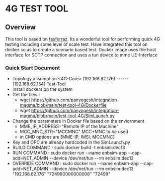 # 4G TEST TOOL

## Overview
This tool is based on [fasferraz](https://github.com/fasferraz/eNB.git).
Its a wonderful tool for performing quick 4G testing including some level of scale test.
Have integrated this tool on docker so as to create a scenario based test.
Docker image uses the host interface for SCTP connection and uses a tun device
to mme UE-Interface

### Quick Start Document

* Topology assumption
     <4G-Core> (192.168.62.176) ------ (192.168.62.154) Test-Tool
* Install dockers on the system
* Get the files : 
    - wget https://github.com/panyogesh/integration-magma/blob/main/test-tool-4G/Dockerfile
    - wget https://github.com/panyogesh/integration-magma/blob/main/test-tool-4G/SimLaunch.py
* Change the parameters in Docker file based on the enviornment
    - MME_IP_ADDRESS="Remote IP of the Machine"
    - MCC_MNC_STR="MCCMNC" MCC+MNC to be used
    - in CMD options are [MME-IP, IMSI, MCCMNC]
* Key and OPC are already hardcoded in the SimLaunch.py
* BUILD COMMAND : sudo docker build -t enbsim:dec13 .
* RUN COMMAND : sudo docker run  --name enbsim-app --cap-add=NET_ADMIN --device /dev/net/tun --rm  enbsim:dec13
* OVERRIDE COMMAND : sudo docker run  --name enbsim-app --cap-add=NET_ADMIN --device /dev/net/tun --rm  enbsim:dec13 "192.168.62.176" "724990000000008" "72499"
          

